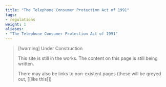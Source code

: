 ```yaml
---
title: "The Telephone Consumer Protection Act of 1991"
tags:
- regulations
weight: 1
aliases:
- "The Telephone Consumer Protection Act of 1991"
---
```


> [!warning] Under Construction
> 
> This site is still in the works. The content on this page is still being written. 
> 
> There may also be links to non-existent pages (these will be greyed out, [[like this]])